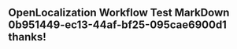 <properties
ms.topic="hero-topic"
ms.test1="hero-topic"
ms.test2="test"/>


## OpenLocalization Workflow Test MarkDown 0b951449-ec13-44af-bf25-095cae6900d1 thanks!



<!--HONumber=Sep16_HO1-->


